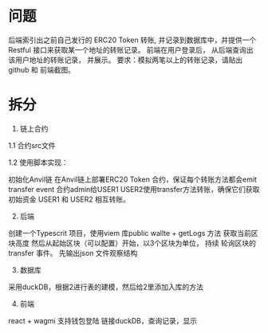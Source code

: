 # 问题
后端索引出之前自己发行的 ERC20 Token 转账, 并记录到数据库中，并提供一个 Restful 接口来获取某一个地址的转账记录。
前端在用户登录后， 从后端查询出该用户地址的转账记录， 并展示。
要求：模拟两笔以上的转账记录，请贴出 github 和 前端截图。

# 拆分

1. 链上合约

1.1 合约src文件

1.2 使用脚本实现：

初始化Anvil链
在Anvil链上部署ERC20 Token 合约，保证每个转账方法都会emit transfer event
合约admin给USER1 USER2使用transfer方法转账，确保它们获取初始资金
USER1 和 USER2 相互转账。

2. 后端

创建一个Typescrit 项目，使用viem 库public wallte + getLogs 方法
获取当前区块高度
然后从起始区块（可以配置）开始，以3个区块为单位，
持续 轮询区块的transfer 事件。
先输出json 文件观察结构

3. 数据库

采用duckDB，根据2进行表的建模，然后给2里添加入库的方法

4. 前端

react + wagmi
支持钱包登陆
链接duckDB，查询记录，显示
